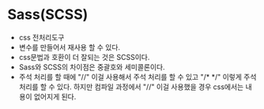 # Sass(SCSS)

- css 전처리도구
- 변수를 만들어서 재사용 할 수 있다.
- css문법과 호환이 더 잘되는 것은 SCSS이다.
- Sass와 SCSS의 차이점은 중괄호와 세미콜론이다.
- 주석 처리를 할 때에 "//" 이걸 사용해서 주석 처리를 할 수 있고 "/*  */" 이렇게 주석 처리를 할 수 있다. 하지만 컴파일 과정에서 "//" 이걸 사용했을 경우 css에서는 내용이 없어지게 된다.
